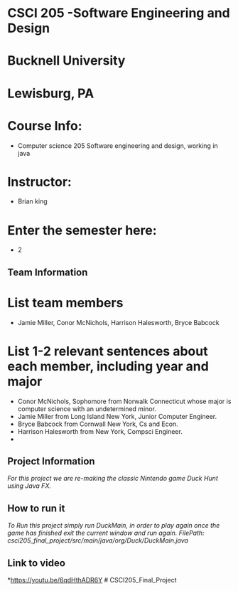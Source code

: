 # CSCI 205 -Software Engineering and Design
# Bucknell University  
# Lewisburg, PA

# Course Info:
* Computer science 205 Software engineering and design, working in java
# Instructor: 
* Brian king
# Enter the semester here: 
* 2

## Team Information
# List team members
* Jamie Miller, Conor McNichols, Harrison Halesworth, Bryce Babcock
# List 1-2 relevant sentences about each member, including year and major
* Conor McNichols, Sophomore from Norwalk Connecticut whose major is computer science with an undetermined minor. 
* Jamie Miller from Long Island New York, Junior Computer Engineer.
* Bryce Babcock from Cornwall New York, Cs and Econ.
* Harrison Halesworth from New York, Compsci Engineer. 
* 
## Project Information
*For this project we are re-making the classic Nintendo game Duck Hunt using Java FX.*

## How to run it
*To Run this project simply run DuckMain, in order to play again once the game has finished exit the current window
and run again. FilePath: csci205_final_project/src/main/java/org/Duck/DuckMain.java*

## Link to video
*https://youtu.be/6qdHthADR6Y # CSCI205_Final_Project
